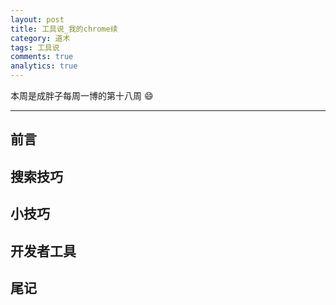 ```yaml
---
layout: post
title: 工具说_我的chrome续
category: 道术
tags: 工具说
comments: true
analytics: true
---
```


本周是成胖子每周一博的第十八周 :smile:

---

## 前言

## 搜索技巧

## 小技巧

## 开发者工具

## 尾记

